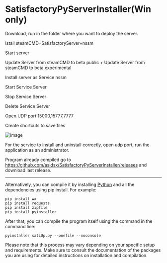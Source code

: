 # SatisfactoryPyServerInstaller(Win only)

Download, run in the folder where you want to deploy the server.


Istall steamCMD+SatisfactoryServer+nssm

Start server

Update Server from steamCMD to beta public + Update Server from steamCMD to beta experimental


Install server as Service nssm

Start Service Server

Stop Service Server

Delete Service Server

Open UDP port 15000,15777,7777

Create shortcuts to save files

![image](https://github.com/asidsx/SatisfactoryPyServerInstaller/assets/106923482/75b32c53-e359-44c3-8821-b9f3340b11f1)






For the service to install and uninstall correctly, open udp port, run the application as an administrator.


Program already compiled go to https://github.com/asidsx/SatisfactoryPyServerInstaller/releases and download last release.

---

Alternatively, you can compile it by installing [Python](https://www.python.org/ftp/python/3.10.11/python-3.10.11-amd64.exe) and all the dependencies using pip install. For example:
```
pip install wx
pip install requests
pip install zipfile
pip install pyinstaller
```

After that, you can compile the program itself using the command in the command line: 
```
pyinstaller satiUp.py --onefile --noconsole
```

Please note that this process may vary depending on your specific setup and requirements. Make sure to consult the documentation of the packages you are using for detailed instructions on installation and compilation.
